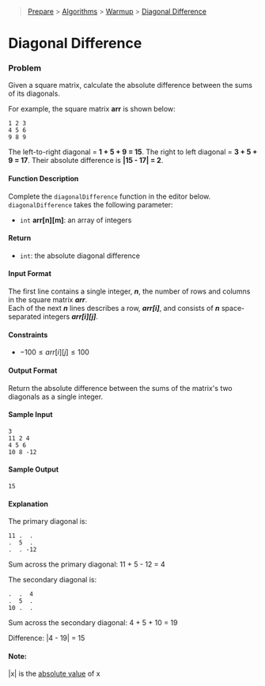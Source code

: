 > [Prepare](https://www.hackerrank.com/dashboard) > [Algorithms](https://www.hackerrank.com/domains/algorithms) > 
[Warmup](https://www.hackerrank.com/domains/algorithms/warmup) > [Diagonal Difference](https://www.hackerrank.com/challenges/diagonal-difference/problem)
# Diagonal Difference

### Problem
Given a square matrix, calculate the absolute difference between the sums of its diagonals.

For example, the square matrix **arr** is shown below:
```
1 2 3
4 5 6
9 8 9
```
The left-to-right diagonal = **1 + 5 + 9 = 15**. The right to left diagonal = **3 + 5 + 9 = 17**.
Their absolute difference is **|15 - 17| = 2**.

#### Function Description
Complete the `diagonalDifference` function in the editor below. <br/>
`diagonalDifference` takes the following parameter:
- `int` **arr[n][m]**: an array of integers

#### Return
- `int`: the absolute diagonal difference

#### Input Format
The first line contains a single integer, _**n**_, the number of rows and columns in the square matrix _**arr**_. <br/>
Each of the next _**n**_ lines describes a row, _**arr[i]**_, and consists of _**n**_ space-separated integers _**arr[i][j]**_.

#### Constraints
- $-100 \leq arr[i][j] \leq 100$

#### Output Format
Return the absolute difference between the sums of the matrix's two diagonals as a single integer.

#### Sample Input
```text
3
11 2 4
4 5 6
10 8 -12
```

#### Sample Output
```text
15
```

#### Explanation
The primary diagonal is:
```
11 .  . 
.  5  .
.  . -12
```
Sum across the primary diagonal: 11 + 5 - 12 = 4

The secondary diagonal is:
```
.  .  4 
.  5  . 
10 .  . 
```
Sum across the secondary diagonal: 4 + 5 + 10 = 19

Difference: |4 - 19| = 15

#### Note:
|x| is the [absolute value](https://www.mathsisfun.com/numbers/absolute-value.html) of x
